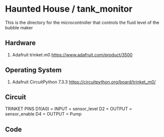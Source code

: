 # Haunted House / tank_monitor
This is the directory for the microcontroller that controls the fluid level of the bubble maker

## Hardware
1. Adafruit trinket.m0 https://www.adafruit.com/product/3500

## Operating System
1. Adafruit CircuitPython 7.3.3 https://circuitpython.org/board/trinket_m0/

## Circuit
TRINKET PINS
D1(A0) = INPUT = sensor_level
D2 = OUTPUT = sensor_enable
D4 = OUTPUT = Pump

## Code

